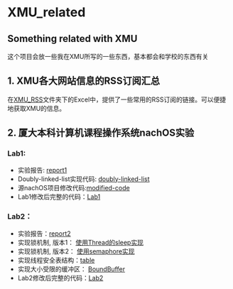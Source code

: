 # XMU_related
Something related with XMU
---
这个项目会放一些我在XMU所写的一些东西，基本都会和学校的东西有关

## 1. XMU各大网站信息的RSS订阅汇总

在[XMU_RSS](https://github.com/ForenewHan/XMU_related/tree/master/XMU_RSS)文件夹下的Excel中，提供了一些常用的RSS订阅的链接。可以便捷地获取XMU的信息。

## 2. 厦大本科计算机课程**操作系统**nachOS实验

### Lab1:

- 实验报告: [report1](https://github.com/ForenewHan/XMU_related/blob/master/nachOS/Lab1/report1.pdf)
- Doubly-linked-list实现代码: [doubly-linked-list](https://github.com/ForenewHan/XMU_related/tree/master/nachOS/Lab1/code/doubly-linked-list)
- 源nachOS项目修改代码:[modified-code](https://github.com/ForenewHan/XMU_related/tree/master/nachOS/Lab1/code/modified-code)
- Lab1修改后完整的代码：[Lab1]()

### Lab2：

- 实验报告：[report2]()
- 实现锁机制, 版本1： [使用Thread的sleep实现]()
- 实现锁机制, 版本2： [使用semaphore实现]()
- 实现线程安全表结构：[table]()
- 实现大小受限的缓冲区： [BoundBuffer]()
- Lab2修改后完整的代码：[Lab2]()
